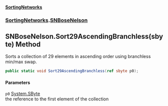 #### [SortingNetworks](index.md 'index')
### [SortingNetworks](SortingNetworks.md 'SortingNetworks').[SNBoseNelson](SortingNetworks_SNBoseNelson.md 'SortingNetworks.SNBoseNelson')
## SNBoseNelson.Sort29AscendingBranchless(sbyte) Method
Sorts a collection of 29 elements in ascending order using branchless min/max swap.  
```csharp
public static void Sort29AscendingBranchless(ref sbyte p0);
```
#### Parameters
<a name='SortingNetworks_SNBoseNelson_Sort29AscendingBranchless(sbyte)_p0'></a>
`p0` [System.SByte](https://docs.microsoft.com/en-us/dotnet/api/System.SByte 'System.SByte')  
the reference to the first element of the collection
  
